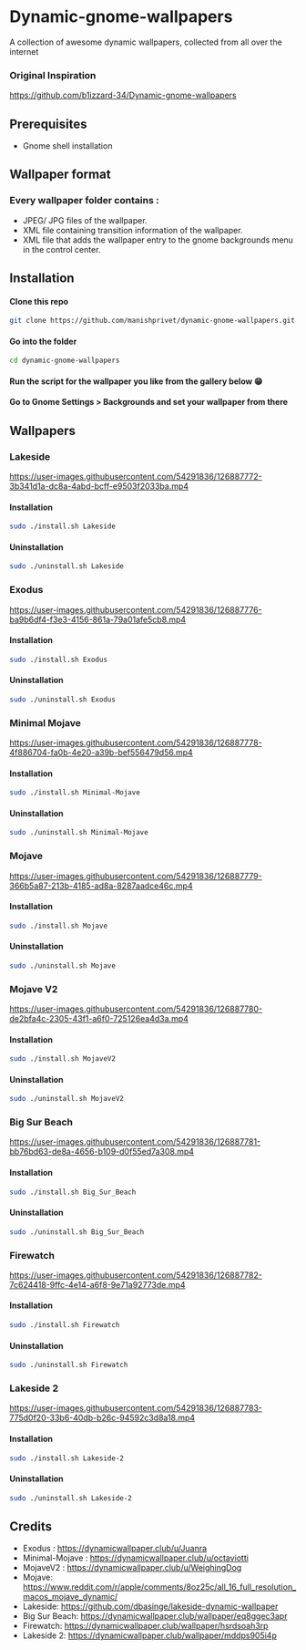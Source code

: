# Dynamic-gnome-wallpapers
A collection of awesome dynamic wallpapers, collected from all over the internet

### Original Inspiration
https://github.com/b1izzard-34/Dynamic-gnome-wallpapers

## Prerequisites
- Gnome shell installation

## Wallpaper format
### Every wallpaper folder contains :
- JPEG/ JPG files of the wallpaper.
- XML file containing transition information of the wallpaper.
- XML file that adds the wallpaper entry to the gnome backgrounds menu in the control center.

## Installation

#### Clone this repo

```bash
git clone https://github.com/manishprivet/dynamic-gnome-wallpapers.git
```

#### Go into the folder

```bash
cd dynamic-gnome-wallpapers
```

#### Run the script for the wallpaper you like from the gallery below 😁

#### Go to Gnome Settings > Backgrounds and set your wallpaper from there

## Wallpapers

### Lakeside

https://user-images.githubusercontent.com/54291836/126887772-3b341d1a-dc8a-4abd-bcff-e9503f2033ba.mp4

#### Installation

```bash
sudo ./install.sh Lakeside
```
#### Uninstallation

```bash
sudo ./uninstall.sh Lakeside
```

### Exodus

https://user-images.githubusercontent.com/54291836/126887776-ba9b6df4-f3e3-4156-861a-79a01afe5cb8.mp4

#### Installation

```bash
sudo ./install.sh Exodus
```
#### Uninstallation

```bash
sudo ./uninstall.sh Exodus
```

### Minimal Mojave

https://user-images.githubusercontent.com/54291836/126887778-4f886704-fa0b-4e20-a39b-bef556479d56.mp4

#### Installation

```bash
sudo ./install.sh Minimal-Mojave
```
#### Uninstallation

```bash
sudo ./uninstall.sh Minimal-Mojave
```
### Mojave

https://user-images.githubusercontent.com/54291836/126887779-366b5a87-213b-4185-ad8a-8287aadce46c.mp4

#### Installation

```bash
sudo ./install.sh Mojave
```
#### Uninstallation

```bash
sudo ./uninstall.sh Mojave
```

### Mojave V2

https://user-images.githubusercontent.com/54291836/126887780-de2bfa4c-2305-43f1-a6f0-725126ea4d3a.mp4

#### Installation

```bash
sudo ./install.sh MojaveV2
```
#### Uninstallation

```bash
sudo ./uninstall.sh MojaveV2
```

### Big Sur Beach

https://user-images.githubusercontent.com/54291836/126887781-bb76bd63-de8a-4656-b109-d0f55ed7a308.mp4

#### Installation

```bash
sudo ./install.sh Big_Sur_Beach
```
#### Uninstallation

```bash
sudo ./uninstall.sh Big_Sur_Beach
```

### Firewatch

https://user-images.githubusercontent.com/54291836/126887782-7c624418-9ffc-4e14-a6f8-9e71a92773de.mp4

#### Installation

```bash
sudo ./install.sh Firewatch
```
#### Uninstallation

```bash
sudo ./uninstall.sh Firewatch
```

### Lakeside 2

https://user-images.githubusercontent.com/54291836/126887783-775d0f20-33b6-40db-b26c-94592c3d8a18.mp4

#### Installation

```bash
sudo ./install.sh Lakeside-2
```
#### Uninstallation

```bash
sudo ./uninstall.sh Lakeside-2
```
## Credits
- Exodus : https://dynamicwallpaper.club/u/Juanra
- Minimal-Mojave : https://dynamicwallpaper.club/u/octaviotti
- MojaveV2 : https://dynamicwallpaper.club/u/WeighingDog
- Mojave: https://www.reddit.com/r/apple/comments/8oz25c/all_16_full_resolution_macos_mojave_dynamic/
- Lakeside: https://github.com/dbasinge/lakeside-dynamic-wallpaper
- Big Sur Beach: https://dynamicwallpaper.club/wallpaper/eq8ggec3apr
- Firewatch: https://dynamicwallpaper.club/wallpaper/hsrdsoah3rp
- Lakeside 2: https://dynamicwallpaper.club/wallpaper/mddps905i4p
